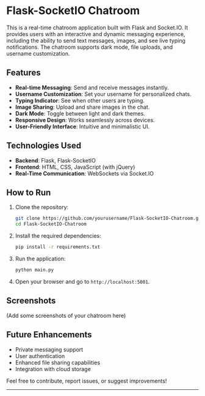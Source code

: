 
# Flask-SocketIO Chatroom

This is a real-time chatroom application built with Flask and Socket.IO. It provides users with an interactive and dynamic messaging experience, including the ability to send text messages, images, and see live typing notifications. The chatroom supports dark mode, file uploads, and username customization.

## Features
- **Real-time Messaging**: Send and receive messages instantly.
- **Username Customization**: Set your username for personalized chats.
- **Typing Indicator**: See when other users are typing.
- **Image Sharing**: Upload and share images in the chat.
- **Dark Mode**: Toggle between light and dark themes.
- **Responsive Design**: Works seamlessly across devices.
- **User-Friendly Interface**: Intuitive and minimalistic UI.

## Technologies Used
- **Backend**: Flask, Flask-SocketIO
- **Frontend**: HTML, CSS, JavaScript (with jQuery)
- **Real-Time Communication**: WebSockets via Socket.IO

## How to Run
1. Clone the repository:
   ```bash
   git clone https://github.com/yourusername/Flask-SocketIO-Chatroom.git
   cd Flask-SocketIO-Chatroom
   ```
2. Install the required dependencies:
   ```bash
   pip install -r requirements.txt
   ```
3. Run the application:
   ```bash
   python main.py
   ```
4. Open your browser and go to `http://localhost:5001`.

## Screenshots
(Add some screenshots of your chatroom here)

## Future Enhancements
- Private messaging support
- User authentication
- Enhanced file sharing capabilities
- Integration with cloud storage

Feel free to contribute, report issues, or suggest improvements!

---
